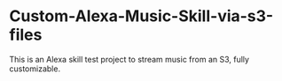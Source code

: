# Custom-Alexa-Music-Skill-via-s3-files
This is an Alexa skill test project to stream music from an S3, fully customizable.
